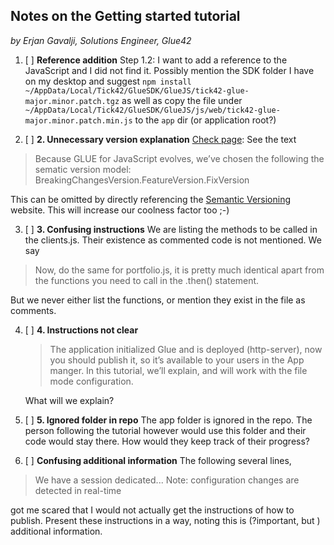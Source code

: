 Notes on the Getting started tutorial
----
*by Erjan Gavalji, Solutions Engineer, Glue42*

1. [ ] **Reference addition** Step 1.2: I want to add a reference to the JavaScript and I did not find it.
Possibly mention the SDK folder I have on my desktop and suggest
`npm install  ~/AppData/Local/Tick42/GlueSDK/GlueJS/tick42-glue-major.minor.patch.tgz`
as well as copy the file under
 `~/AppData/Local/Tick42/GlueSDK/GlueJS/js/web/tick42-glue-major.minor.patch.min.js` to the `app` dir (or application root?)

2. [ ] **2. Unnecessary version explanation** [Check page](https://docs.glue42.com/g4e/reference/glue/latest/glue/index.html):
See the text 

>Because GLUE for JavaScript evolves, we’ve chosen the following the sematic version model: BreakingChangesVersion.FeatureVersion.FixVersion

This can be omitted by directly referencing the [Semantic Versioning](https://semver.org/) website. This will increase our coolness factor too ;-)

3. [ ] **3. Confusing instructions**
We are listing the methods to be called in the clients.js. Their existence as commented code is not mentioned. We say

>Now, do the same for portfolio.js, it is pretty much identical apart from the functions you need to call in the .then() statement.

But we never either list the functions, or mention they exist in the file as comments.

4. [ ] **4. Instructions not clear**
   >The application initialized Glue and is deployed (http-server), now you should publish it, so it’s available to your users in the App manger. In this tutorial, we’ll explain, and will work with the file mode configuration.

   What will we explain?

5. [ ] **5. Ignored folder in repo**
The app folder is ignored in the repo. The person following the tutorial however would use this folder and their code would stay there. How would they keep track of their progress?

6. [ ] **Confusing additional information**
The following several lines,

> We have a session dedicated...
> Note: configuration changes are detected in real-time

got me scared that I would not actually get the instructions of how to publish. Present these instructions in a way, noting this is (?important, but ) additional information.
